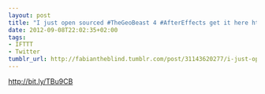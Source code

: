 ```yaml
---
layout: post
title: "I just open sourced #TheGeoBeast 4 #AfterEffects get it here http://t.co/qLunN6Ux"
date: 2012-09-08T22:02:35+02:00
tags:
- IFTTT
- Twitter
tumblr_url: http://fabiantheblind.tumblr.com/post/31143620277/i-just-open-sourced-thegeobeast-4-aftereffects-get-it
---
```

http://bit.ly/TBu9CB
